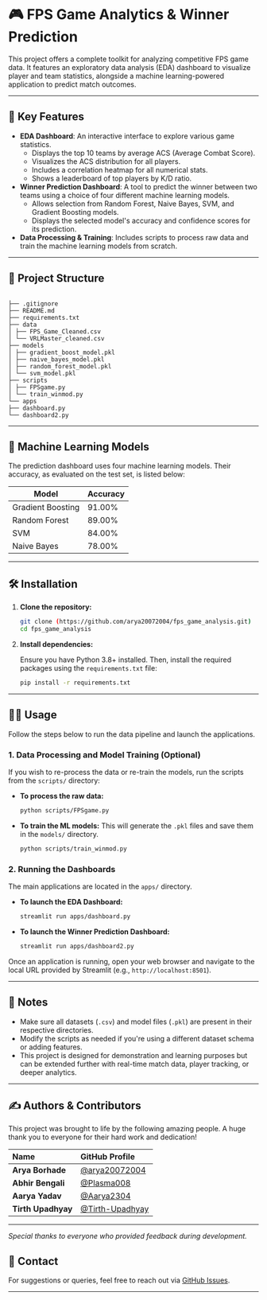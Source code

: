 # 🎮 FPS Game Analytics & Winner Prediction

This project offers a complete toolkit for analyzing competitive FPS game data. It features an exploratory data analysis (EDA) dashboard to visualize player and team statistics, alongside a machine learning-powered application to predict match outcomes.

---

## 🚀 Key Features

- **EDA Dashboard**: An interactive interface to explore various game statistics.
  - Displays the top 10 teams by average ACS (Average Combat Score).
  - Visualizes the ACS distribution for all players.
  - Includes a correlation heatmap for all numerical stats.
  - Shows a leaderboard of top players by K/D ratio.
- **Winner Prediction Dashboard**: A tool to predict the winner between two teams using a choice of four different machine learning models.
  - Allows selection from Random Forest, Naive Bayes, SVM, and Gradient Boosting models.
  - Displays the selected model's accuracy and confidence scores for its prediction.
- **Data Processing & Training**: Includes scripts to process raw data and train the machine learning models from scratch.

---

## 📂 Project Structure

```

├── .gitignore
├── README.md
├── requirements.txt
├── data
│ ├── FPS_Game_Cleaned.csv
│ └── VRLMaster_cleaned.csv
├── models
│ ├── gradient_boost_model.pkl
│ ├── naive_bayes_model.pkl
│ ├── random_forest_model.pkl
│ └── svm_model.pkl
├── scripts
│ ├── FPSgame.py
│ └── train_winmod.py
└── apps
├── dashboard.py
└── dashboard2.py

```

---

## 🤖 Machine Learning Models

The prediction dashboard uses four machine learning models. Their accuracy, as evaluated on the test set, is listed below:

| Model              | Accuracy |
|-------------------|----------|
| Gradient Boosting | 91.00%   |
| Random Forest     | 89.00%   |
| SVM               | 84.00%   |
| Naive Bayes       | 78.00%   |

---

## 🛠️ Installation

1. **Clone the repository:**
   ```bash
   git clone (https://github.com/arya20072004/fps_game_analysis.git)
   cd fps_game_analysis
   ```

2. **Install dependencies:**

   Ensure you have Python 3.8+ installed. Then, install the required packages using the `requirements.txt` file:

   ```bash
   pip install -r requirements.txt
   ```

---

## 🏃‍♀️ Usage

Follow the steps below to run the data pipeline and launch the applications.

### 1. Data Processing and Model Training (Optional)

If you wish to re-process the data or re-train the models, run the scripts from the `scripts/` directory:

- **To process the raw data:**
  ```bash
  python scripts/FPSgame.py
  ```

- **To train the ML models:**
  This will generate the `.pkl` files and save them in the `models/` directory.

  ```bash
  python scripts/train_winmod.py
  ```

### 2. Running the Dashboards

The main applications are located in the `apps/` directory.

- **To launch the EDA Dashboard:**
  ```bash
  streamlit run apps/dashboard.py
  ```

- **To launch the Winner Prediction Dashboard:**
  ```bash
  streamlit run apps/dashboard2.py
  ```

Once an application is running, open your web browser and navigate to the local URL provided by Streamlit (e.g., `http://localhost:8501`).

---

## 📌 Notes

- Make sure all datasets (`.csv`) and model files (`.pkl`) are present in their respective directories.
- Modify the scripts as needed if you're using a different dataset schema or adding features.
- This project is designed for demonstration and learning purposes but can be extended further with real-time match data, player tracking, or deeper analytics.

---

## ✍️ Authors & Contributors

This project was brought to life by the following amazing people. A huge thank you to everyone for their hard work and dedication!

| Name           | GitHub Profile                              |
| :------------- | :------------------------------------------ | 
| **Arya Borhade** | [@arya20072004](https://github.com/arya20072004)        |
| **Abhir Bengali** | [@Plasma008](https://github.com/Plasma008)        |
| **Aarya Yadav** | [@Aarya2304](https://github.com/Aarya2304)        |
| **Tirth Upadhyay** | [@Tirth-Upadhyay](https://github.com/Tirth-Upadhyay)      |

---

_Special thanks to everyone who provided feedback during development._

## 📧 Contact

For suggestions or queries, feel free to reach out via [GitHub Issues](https://github.com/your-username/your-repo-name/issues).

---
